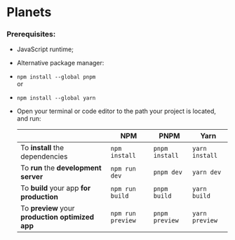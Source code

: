 # Planets

### Prerequisites:

- JavaScript runtime;
-  Alternative package manager:
  -  `npm install --global pnpm` <br /> or
  -  `npm install --global yarn`

- Open your terminal or code editor to the path your project is located, and run:

  |                                                  | **NPM**           | **PNPM**       | **Yarn**       |
  | ------------------------------------------------ | ----------------- | -------------- | -------------- |
  | To **install** the dependencies                  | `npm install`     | `pnpm install` | `yarn install` |
  | To **run** the **development server**            | `npm run dev`     | `pnpm dev`     | `yarn dev`     |
  | To **build** your app **for production**         | `npm run build`   | `pnpm build`   | `yarn build`   |
  | To **preview** your **production optimized app** | `npm run preview` | `pnpm preview` | `yarn preview` |